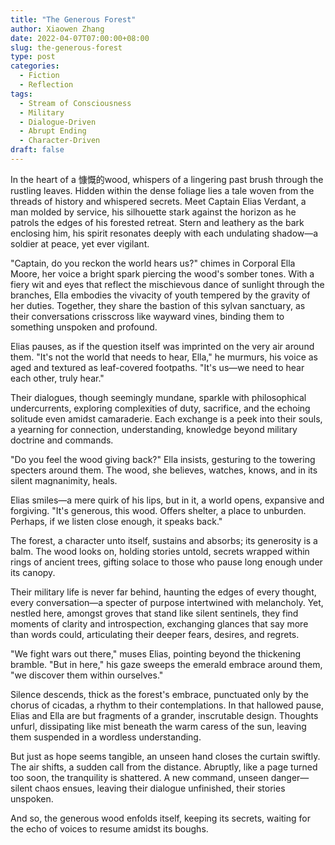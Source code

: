 ```yaml
---
title: "The Generous Forest"
author: Xiaowen Zhang
date: 2022-04-07T07:00:00+08:00
slug: the-generous-forest
type: post
categories:
  - Fiction
  - Reflection
tags:
  - Stream of Consciousness
  - Military
  - Dialogue-Driven
  - Abrupt Ending
  - Character-Driven
draft: false
---
```


In the heart of a 慷慨的wood, whispers of a lingering past brush through the rustling leaves. Hidden within the dense foliage lies a tale woven from the threads of history and whispered secrets. Meet Captain Elias Verdant, a man molded by service, his silhouette stark against the horizon as he patrols the edges of his forested retreat. Stern and leathery as the bark enclosing him, his spirit resonates deeply with each undulating shadow—a soldier at peace, yet ever vigilant.

"Captain, do you reckon the world hears us?" chimes in Corporal Ella Moore, her voice a bright spark piercing the wood's somber tones. With a fiery wit and eyes that reflect the mischievous dance of sunlight through the branches, Ella embodies the vivacity of youth tempered by the gravity of her duties. Together, they share the bastion of this sylvan sanctuary, as their conversations crisscross like wayward vines, binding them to something unspoken and profound.

Elias pauses, as if the question itself was imprinted on the very air around them. "It's not the world that needs to hear, Ella," he murmurs, his voice as aged and textured as leaf-covered footpaths. "It's us—we need to hear each other, truly hear."

Their dialogues, though seemingly mundane, sparkle with philosophical undercurrents, exploring complexities of duty, sacrifice, and the echoing solitude even amidst camaraderie. Each exchange is a peek into their souls, a yearning for connection, understanding, knowledge beyond military doctrine and commands.

"Do you feel the wood giving back?" Ella insists, gesturing to the towering specters around them. The wood, she believes, watches, knows, and in its silent magnanimity, heals.

Elias smiles—a mere quirk of his lips, but in it, a world opens, expansive and forgiving. "It's generous, this wood. Offers shelter, a place to unburden. Perhaps, if we listen close enough, it speaks back."

The forest, a character unto itself, sustains and absorbs; its generosity is a balm. The wood looks on, holding stories untold, secrets wrapped within rings of ancient trees, gifting solace to those who pause long enough under its canopy.

Their military life is never far behind, haunting the edges of every thought, every conversation—a specter of purpose intertwined with melancholy. Yet, nestled here, amongst groves that stand like silent sentinels, they find moments of clarity and introspection, exchanging glances that say more than words could, articulating their deeper fears, desires, and regrets.

"We fight wars out there," muses Elias, pointing beyond the thickening bramble. "But in here," his gaze sweeps the emerald embrace around them, "we discover them within ourselves."

Silence descends, thick as the forest's embrace, punctuated only by the chorus of cicadas, a rhythm to their contemplations. In that hallowed pause, Elias and Ella are but fragments of a grander, inscrutable design. Thoughts unfurl, dissipating like mist beneath the warm caress of the sun, leaving them suspended in a wordless understanding.

But just as hope seems tangible, an unseen hand closes the curtain swiftly. The air shifts, a sudden call from the distance. Abruptly, like a page turned too soon, the tranquility is shattered. A new command, unseen danger—silent chaos ensues, leaving their dialogue unfinished, their stories unspoken.

And so, the generous wood enfolds itself, keeping its secrets, waiting for the echo of voices to resume amidst its boughs.